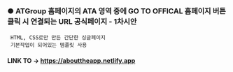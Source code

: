 ### ● ATGroup 홈페이지의 ATA 영역 중에 GO TO OFFICAL 홈페이지 버튼클릭 시 연결되는 URL 공식페이지 - 1차시안  
```
 HTML, CSS로만 만든 간단한 싱글페이지 
 기본작업이 되어있는 템플릿 사용 
```
#### LINK TO -> https://abouttheapp.netlify.app

